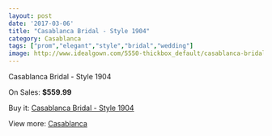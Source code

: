 ```yaml
---
layout: post
date: '2017-03-06'
title: "Casablanca Bridal - Style 1904"
category: Casablanca
tags: ["prom","elegant","style","bridal","wedding"]
image: http://www.idealgown.com/5550-thickbox_default/casablanca-bridal-style-1904.jpg
---
```

Casablanca Bridal - Style 1904

On Sales: **$559.99**
<a href="https://www.idealgown.com/en/casablanca/2433-casablanca-bridal-style-1904.html"><amp-img layout="responsive" width="600" height="600" src="//www.idealgown.com/5550-thickbox_default/casablanca-bridal-style-1904.jpg" alt="Casablanca Bridal - Style 1904 0" /></a>
<a href="https://www.idealgown.com/en/casablanca/2433-casablanca-bridal-style-1904.html"><amp-img layout="responsive" width="600" height="600" src="//www.idealgown.com/5551-thickbox_default/casablanca-bridal-style-1904.jpg" alt="Casablanca Bridal - Style 1904 1" /></a>
<a href="https://www.idealgown.com/en/casablanca/2433-casablanca-bridal-style-1904.html"><amp-img layout="responsive" width="600" height="600" src="//www.idealgown.com/5552-thickbox_default/casablanca-bridal-style-1904.jpg" alt="Casablanca Bridal - Style 1904 2" /></a>

Buy it: [Casablanca Bridal - Style 1904](https://www.idealgown.com/en/casablanca/2433-casablanca-bridal-style-1904.html "Casablanca Bridal - Style 1904")

View more: [Casablanca](https://www.idealgown.com/en/31-casablanca "Casablanca")